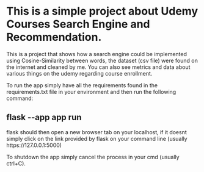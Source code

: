 <h1>This is a simple project about Udemy Courses Search Engine and Recommendation.</h1>

<p>This is a project that shows how a search engine could be implemented using Cosine-Similarity between words, the dataset (csv file) were found on the internet and cleaned by me. 
You can also see metrics and data about various things on the udemy regarding course enrollment.</p>

<p>To run the app simply have all the requirements found in the requirements.txt file in your environment and then run the following command:</p>

<h2>flask --app app run</h2>

<p>flask should then open a new browser tab on your localhost, if it doesnt simply click on the link provided by flask on your command line (usually https://127.0.0.1:5000) </p>

<p>To shutdown the app simply cancel the process in your cmd (usually ctrl+C).</p>
